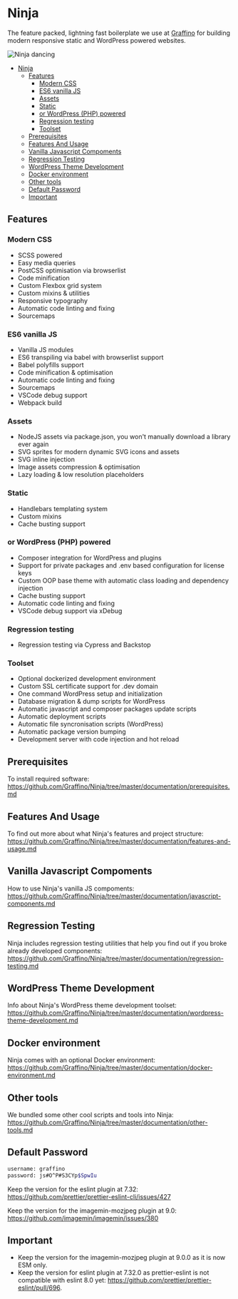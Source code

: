 # Ninja

The feature packed, lightning fast boilerplate we use at [Graffino](https://graffino.com/) for building modern responsive static and WordPress powered websites.

![Ninja dancing](https://media.giphy.com/media/kdmdZpJUqlMiI/giphy.gif)

- [Ninja](#ninja)
  - [Features](#features)
    - [Modern CSS](#modern-css)
    - [ES6 vanilla JS](#es6-vanilla-js)
    - [Assets](#assets)
    - [Static](#static)
    - [or WordPress (PHP) powered](#or-wordpress-php-powered)
    - [Regression testing](#regression-testing)
    - [Toolset](#toolset)
  - [Prerequisites](#prerequisites)
  - [Features And Usage](#features-and-usage)
  - [Vanilla Javascript Compoments](#vanilla-javascript-compoments)
  - [Regression Testing](#regression-testing-1)
  - [WordPress Theme Development](#wordpress-theme-development)
  - [Docker environment](#docker-environment)
  - [Other tools](#other-tools)
  - [Default Password](#default-password)
  - [Important](#important)

## Features

### Modern CSS

- SCSS powered
- Easy media queries
- PostCSS optimisation via browserlist
- Code minification
- Custom Flexbox grid system
- Custom mixins & utilities
- Responsive typography
- Automatic code linting and fixing
- Sourcemaps

### ES6 vanilla JS

- Vanilla JS modules
- ES6 transpiling via babel with browserlist support
- Babel polyfills support
- Code minification & optimisation
- Automatic code linting and fixing
- Sourcemaps
- VSCode debug support
- Webpack build

### Assets

- NodeJS assets via package.json, you won't manually download a library ever again
- SVG sprites for modern dynamic SVG icons and assets
- SVG inline injection
- Image assets compression & optimisation
- Lazy loading & low resolution placeholders

### Static

- Handlebars templating system
- Custom mixins
- Cache busting support

### or WordPress (PHP) powered

- Composer integration for WordPress and plugins
- Support for private packages and .env based configuration for license keys
- Custom OOP base theme with automatic class loading and dependency injection
- Cache busting support
- Automatic code linting and fixing
- VSCode debug support via xDebug

### Regression testing

- Regression testing via Cypress and Backstop

### Toolset

- Optional dockerized development environment
- Custom SSL certificate support for .dev domain
- One command WordPress setup and initialization
- Database migration & dump scripts for WordPress
- Automatic javascript and composer packages update scripts
- Automatic deployment scripts
- Automatic file syncronisation scripts (WordPress)
- Automatic package version bumping
- Development server with code injection and hot reload

## Prerequisites

To install required software: <https://github.com/Graffino/Ninja/tree/master/documentation/prerequisites.md>

## Features And Usage

To find out more about what Ninja's features and project structure: <https://github.com/Graffino/Ninja/tree/master/documentation/features-and-usage.md>

## Vanilla Javascript Compoments

How to use Ninja's vanilla JS compoments: <https://github.com/Graffino/Ninja/tree/master/documentation/javascript-components.md>

## Regression Testing

Ninja includes regression testing utilities that help you find out if you broke already developed components: <https://github.com/Graffino/Ninja/tree/master/documentation/regression-testing.md>

## WordPress Theme Development

Info about Ninja's WordPress theme development toolset: <https://github.com/Graffino/Ninja/tree/master/documentation/wordpress-theme-development.md>

## Docker environment

Ninja comes with an optional Docker environment: <https://github.com/Graffino/Ninja/tree/master/documentation/docker-environment.md>

## Other tools

We bundled some other cool scripts and tools into Ninja: <https://github.com/Graffino/Ninja/tree/master/documentation/other-tools.md>

## Default Password

```bash
username: graffino
password: js#O^P#S3CYp$SpwIu
```

Keep the version for the eslint plugin at 7.32: <https://github.com/prettier/prettier-eslint-cli/issues/427>

Keep the version for the imagemin-mozjpeg plugin at 9.0: <https://github.com/imagemin/imagemin/issues/380>

## Important

- Keep the version for the imagemin-mozjpeg plugin at 9.0.0 as it is now ESM only.
- Keep the version for eslint plugin at 7.32.0 as prettier-eslint is not compatible with eslint 8.0 yet: <https://github.com/prettier/prettier-eslint/pull/696>.
